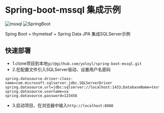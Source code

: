 # Spring-boot-mssql 集成示例

![mssql](https://img.shields.io/badge/SQLServer-2008R2-9cf.svg)
![SpringBoot](https://img.shields.io/badge/Spring&nbsp;Boot-2.1.6-brightgreen.svg)

Sping Boot + thymeleaf + Spring Data JPA 集成SQLServer示例
## 快速部署
* 1.clone项目到本地`git@github.com/yoloyl/spring-boot-mssql.git`
* 2.在配置文件引入SQLServer驱动、设置用户名密码
```
spring.datasource.driver-class-name=com.microsoft.sqlserver.jdbc.SQLServerDriver
spring.datasource.url=jdbc:sqlserver://localhost:1433;DatabaseName=test
spring.datasource.username=sa
spring.datasource.password=123456
```
* 3.启动项目，在浏览器中输入`http://localhost:8088`

